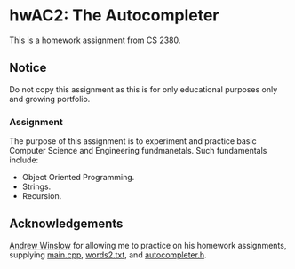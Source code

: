 # hwAC2: The Autocompleter
This is a homework assignment from CS 2380.

## Notice
Do not copy this assignment as this is for only educational purposes only and growing portfolio.

### Assignment
The purpose of this assignment is to experiment and practice basic Computer Science and Engineering fundmanetals. Such fundamentals include:
- Object Oriented Programming.
- Strings.
- Recursion.

## Acknowledgements
[Andrew Winslow](https://github.com/andrewwinslow/cs2/tree/master/hwAC2) for allowing me to practice on his homework assignments, supplying [main.cpp](https://github.com/andrewwinslow/cs2/blob/master/hwAC2/main.cpp), [words2.txt](https://github.com/andrewwinslow/cs2/blob/master/hwAC2/words.txt), and [autocompleter.h](https://github.com/andrewwinslow/cs2/blob/master/hwAC2/autocompleter.h).

